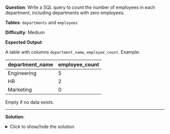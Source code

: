 **Question**: Write a SQL query to count the number of employees in each department, including departments with zero employees.

**Tables**: `departments` and `employees`

**Difficulty**: Medium

**Expected Output**:

A table with columns `department_name`, `employee_count`. Example:

| department_name | employee_count |
|-----------------|----------------|
| Engineering     | 5              |
| HR              | 2              |
| Marketing       | 0              |

Empty if no data exists.

---

**Solution**:

<details>
<summary>Click to show/hide the solution</summary>

```sql
SELECT d.name AS department_name, COUNT(e.id) AS employee_count
FROM departments d
LEFT JOIN employees e ON d.id = e.department_id
GROUP BY d.id, d.name;
```
</details>